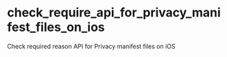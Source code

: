 # check_require_api_for_privacy_manifest_files_on_ios
Check required reason API for Privacy manifest files on iOS
